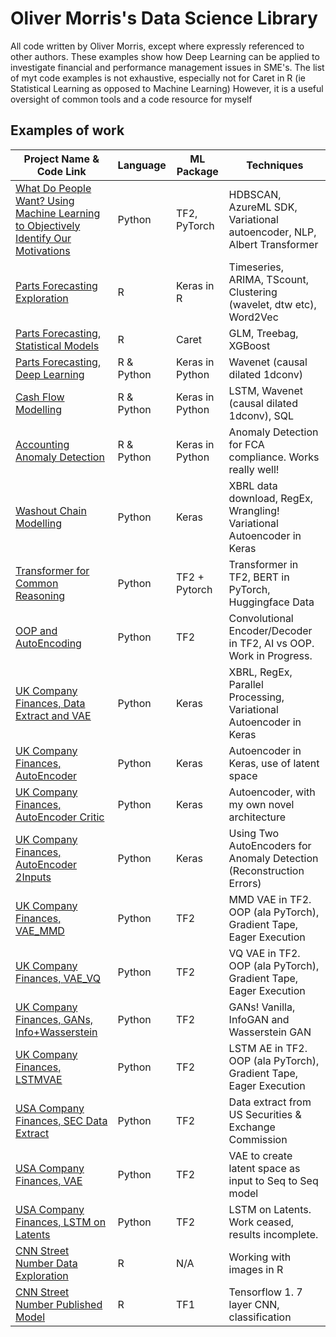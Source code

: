 # Oliver Morris's Data Science Library

All code written by Oliver Morris, except where expressly referenced to other authors. 
These examples show how Deep Learning can be applied to investigate financial and performance management issues in SME's. 
The list of myt code examples is not exhaustive, especially not for Caret in R (ie Statistical Learning as opposed to Machine Learning) 
However, it is a useful oversight of common tools and a code resource for myself

## Examples of work

| Project Name & Code Link                                                                                                                          | Language   | ML Package     | Techniques                                                             |
|---------------------------------------------------------------------------------------------------------------------------------------------------|------------|----------------|------------------------------------------------------------------------|
| [What Do People Want? Using Machine Learning to Objectively Identify Our Motivations](https://github.com/olimoz/DataScienceExamples/blob/master/WhatDoPeopleWant.pdf)                      | Python          | TF2, PyTorch     | HDBSCAN, AzureML SDK, Variational autoencoder, NLP, Albert Transformer |
| [Parts Forecasting Exploration](https://github.com/olimoz/DataScienceExamples/blob/master/Parts_Forecasting_Exploration.pdf)                      | R          | Keras in R     | Timeseries, ARIMA, TScount, Clustering (wavelet, dtw etc), Word2Vec    |
| [Parts Forecasting, Statistical Models](https://github.com/olimoz/DataScienceExamples/blob/master/Parts_Forecasting_SimpleModels.pdf)             | R          | Caret          | GLM, Treebag, XGBoost                                                  |
| [Parts Forecasting, Deep Learning](https://github.com/olimoz/DataScienceExamples/blob/master/Parts_Forecasting_Deep.pdf)                    	    | R & Python | Keras in Python| Wavenet (causal dilated 1dconv)                                        |
| [Cash Flow Modelling](https://github.com/olimoz/DataScienceExamples/blob/master/Cash_Flow_Deep.pdf)                            		    | R & Python | Keras in Python| LSTM, Wavenet (causal dilated 1dconv), SQL                             |
| [Accounting Anomaly Detection](https://github.com/olimoz/DataScienceExamples/blob/master/AcctgAnomaly_forPublication.Rmd)                         | R & Python | Keras in Python| Anomaly Detection for FCA compliance. Works really well!               |
| [Washout Chain Modelling](https://github.com/olimoz/DataScienceExamples/blob/master/Washout_Chain_Modelling.pdf)              	            | Python     | Keras          | XBRL data download, RegEx, Wrangling! Variational Autoencoder in Keras |
| [Transformer for Common Reasoning](https://github.com/olimoz/DataScienceExamples/blob/master/TransformerForCommonReasoning.pdf)                   | Python     | TF2 + Pytorch  | Transformer in TF2, BERT in PyTorch, Huggingface Data                  |
| [OOP and AutoEncoding](https://github.com/olimoz/DataScienceExamples/blob/master/CompletingTheCircle_AutoEncoder.pdf)             	            | Python     | TF2            | Convolutional Encoder/Decoder in TF2, AI vs OOP. Work in Progress.     |
| [UK Company Finances, Data Extract and VAE](https://github.com/olimoz/DataScienceExamples/blob/master/CompaniesHs_Step1_DataExtract_and_VAE.py)   | Python     | Keras          | XBRL, RegEx, Parallel Processing, Variational Autoencoder in Keras     |
| [UK Company Finances, AutoEncoder](https://github.com/olimoz/DataScienceExamples/blob/master/CompaniesHs_Step2_AutoEncoder.py)         	    | Python     | Keras          | Autoencoder in Keras, use of latent space                              |
| [UK Company Finances, AutoEncoder Critic](https://github.com/olimoz/DataScienceExamples/blob/master/CompaniesHs_Step2_AutoEncoder_2Inputs.py)     | Python     | Keras          | Autoencoder, with my own novel architecture                            |
| [UK Company Finances, AutoEncoder 2Inputs](https://github.com/olimoz/DataScienceExamples/blob/master/CompaniesHs_Step2_AutoEncoder_Critic.py)     | Python     | Keras          | Using Two AutoEncoders for Anomaly Detection (Reconstruction Errors)   |
| [UK Company Finances, VAE_MMD](https://github.com/olimoz/DataScienceExamples/blob/master/CompaniesHs_Step3_VAE_MMD.py)              	            | Python     | TF2            | MMD VAE in TF2. OOP (ala PyTorch), Gradient Tape, Eager Execution      |
| [UK Company Finances, VAE_VQ](https://github.com/olimoz/DataScienceExamples/blob/master/CompaniesHs_Step3_VAE_VQ.py)               	            | Python     | TF2            | VQ  VAE in TF2. OOP (ala PyTorch), Gradient Tape, Eager Execution      |
| [UK Company Finances, GANs, Info+Wasserstein](https://github.com/olimoz/DataScienceExamples/blob/master/CompaniesHs_Step4_GAN_Info_Wasserstein.py)| Python     | TF2            | GANs! Vanilla, InfoGAN and Wasserstein GAN                             |
| [UK Company Finances, LSTMVAE](https://github.com/olimoz/DataScienceExamples/blob/master/CompaniesHs_Step5_LSTMVAE.py)             	            | Python     | TF2            | LSTM AE in TF2. OOP (ala PyTorch), Gradient Tape, Eager Execution      |
| [USA Company Finances, SEC Data Extract](https://github.com/olimoz/DataScienceExamples/blob/master/SEC_Step1_DataExtract.py)             	    | Python     | TF2            | Data extract from US Securities & Exchange Commission                  |
| [USA Company Finances, VAE](https://github.com/olimoz/DataScienceExamples/blob/master/SEC_Step2_VAE.py)             	                            | Python     | TF2            | VAE to create latent space as input to Seq to Seq model                |
| [USA Company Finances, LSTM on Latents](https://github.com/olimoz/DataScienceExamples/blob/master/SEC_Step3_LSTM_on_latents_of_sequential_data.py)| Python     | TF2            | LSTM on Latents. Work ceased, results incomplete.                      |
| [CNN Street Number Data Exploration](https://github.com/olimoz/DataScienceExamples/blob/master/CNN_StreetNumber_DataExploration.pdf)              | R          | N/A            | Working with images in R                                               |
| [CNN Street Number Published Model](https://github.com/olimoz/DataScienceExamples/blob/master/CNN_StreetNumber_PublishedModel.pdf)                | R          | TF1            | Tensorflow 1. 7 layer CNN, classification                              |
